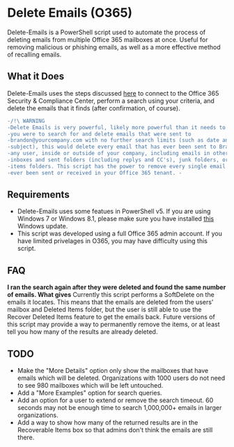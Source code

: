 # Delete Emails (O365)
Delete-Emails is a PowerShell script used to automate the process of deleting
emails from multiple Office 365 mailboxes at once. Useful for removing malicious
or phishing emails, as well as a more effective method of recalling emails.

## What it Does
Delete-Emails uses the steps discussed [here](https://support.office.com/en-us/article/3526fd06-b45f-445b-aed4-5ebd37b3762a)
to connect to the Office 365 Security & Compliance Center, perform a search 
using your criteria, and delete the emails that it finds (after confirmation, of 
course).

```diff
-/!\ WARNING
-Delete Emails is very powerful, likely more powerful than it needs to be. If 
-you were to search for and delete emails that were sent to 
-brandon@yourcompany.com with no further search limits (such as date and 
-subject), this would delete every email that has ever been sent to Brandon by 
-any user, inside or outside of your company, including emails in other users' 
-inboxes and sent folders (including replys and CC's), junk folders, or deleted 
-items folders. This script has the power to remove every single email that has 
-ever been sent or received in your Office 365 tenant. -
```

## Requirements
- Delete-Emails uses some featues in PowerShell v5. If you are using Windows 7
or Windows 8.1, please make sure you have installed [this](https://www.microsoft.com/en-us/download/details.aspx?id=50395)
  Windows update.
- This script was developed using a full Office 365 admin account. If you have
limited privelages in O365, you may have difficulty using this script.

## FAQ
**I ran the search again after they were deleted and found the same number of
emails. What gives**
Currently this script performs a SoftDelete on the emails it locates. This means
that the emails are deleted from the users' mailbox and Deleted Items folder,
but the user is still able to use the Recover Deleted Items feature to get the
emails back. Future versions of this script may provide a way to permanently
remove the items, or at least tell you how many of the results are already
deleted. 

## TODO
- Make the "More Details" option only show the mailboxes that have emails which
will be deleted. Organizations with 1000 users do not need to see 980 mailboxes
which will be left untouched.
- Add a "More Examples" option for search queries.
- Add an option for a user to extend or remove the search timeout. 60 seconds
may not be enough time to search 1,000,000+ emails in larger organizations.
- Add a way to show how many of the returned results are in the Recoverable
Items box so that admins don't think the emails are still there.